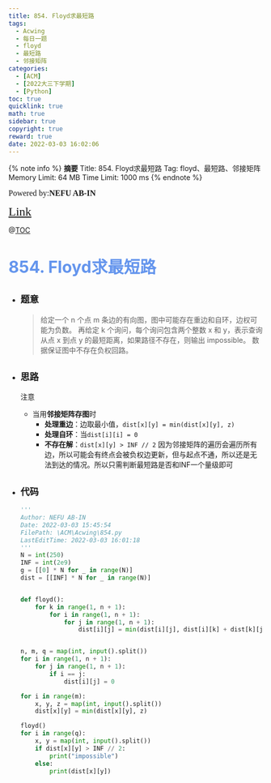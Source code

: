 ```yaml
---
title: 854. Floyd求最短路
tags:
  - Acwing
  - 每日一题
  - floyd
  - 最短路
  - 邻接矩阵
categories:
  - [ACM]
  - [2022大三下学期]
  - [Python]
toc: true
quicklink: true
math: true
sidebar: true
copyright: true
reward: true
date: 2022-03-03 16:02:06
---
```



{% note info %}
**摘要**
Title: 854. Floyd求最短路
Tag: floyd、最短路、邻接矩阵
Memory Limit: 64 MB
Time Limit: 1000 ms
{% endnote %}
<!-- more -->

<font size=3 face=楷体>Powered by:**NEFU AB-IN**</font>

<font color=#FFA500 size=5 face=楷体>[Link](https://www.acwing.com/problem/content/856/)</font>

@[TOC](文章目录)

# <font color=#6495ED size=6>854. Floyd求最短路</font>

* ## <font size=4 face=粗体>题意</font>

  >给定一个 n 个点 m 条边的有向图，图中可能存在重边和自环，边权可能为负数。
  >再给定 k 个询问，每个询问包含两个整数 x 和 y，表示查询从点 x 到点 y 的最短距离，如果路径不存在，则输出 impossible。
  >数据保证图中不存在负权回路。

* ## <font size=4 face=粗体>思路</font>

  注意
    * 当用**邻接矩阵存图**时
      * **处理重边**：边取最小值，`dist[x][y] = min(dist[x][y], z)`
      * **处理自环**：当`dist[i][i] = 0`
      * **不存在解**：`dist[x][y] > INF // 2` 因为邻接矩阵的遍历会遍历所有边，所以可能会有终点会被负权边更新，但与起点不通，所以还是无法到达的情况。所以只需判断最短路是否和INF一个量级即可

* ## <font size=4 face=粗体>代码</font>

  ```python
  '''
  Author: NEFU AB-IN
  Date: 2022-03-03 15:45:54
  FilePath: \ACM\Acwing\854.py
  LastEditTime: 2022-03-03 16:01:18
  '''
  N = int(250)
  INF = int(2e9)
  g = [[0] * N for _ in range(N)]
  dist = [[INF] * N for _ in range(N)]


  def floyd():
      for k in range(1, n + 1):
          for i in range(1, n + 1):
              for j in range(1, n + 1):
                  dist[i][j] = min(dist[i][j], dist[i][k] + dist[k][j])


  n, m, q = map(int, input().split())
  for i in range(1, n + 1):
      for j in range(1, n + 1):
          if i == j:
              dist[i][j] = 0

  for i in range(m):
      x, y, z = map(int, input().split())
      dist[x][y] = min(dist[x][y], z)

  floyd()
  for i in range(q):
      x, y = map(int, input().split())
      if dist[x][y] > INF // 2:
          print("impossible")
      else:
          print(dist[x][y])
  ```